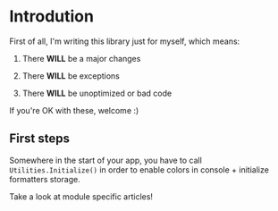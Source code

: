 # Introdution

First of all, I'm writing this library just for myself, which means:

1. There **WILL** be a major changes

2. There **WILL** be exceptions

3. There **WILL** be unoptimized or bad code

If you're OK with these, welcome :)

## First steps

Somewhere in the start of your app, you have to call `Utilities.Initialize()` in order to enable colors in console + initialize formatters storage.

Take a look at module specific articles!
